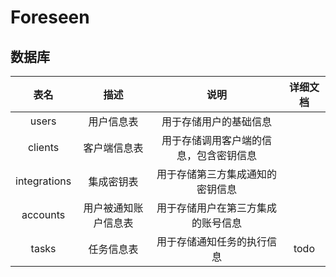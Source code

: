 # Foreseen

## 数据库

|      表名      |     描述     |         说明          |                 详细文档                  |
|:------------:|:----------:|:-------------------:|:-------------------------------------:|
|    users     |   用户信息表    |     用于存储用户的基础信息     |    [](foreseen-database-users.md)     |
|   clients    |   客户端信息表   | 用于存储调用客户端的信息，包含密钥信息 |   [](foreseen-database-clients.md)    |
| integrations |   集成密钥表    |  用于存储第三方集成通知的密钥信息   | [](foreseen-database-integrations.md) |
|   accounts   | 用户被通知账户信息表 |  用于存储用户在第三方集成的账号信息  |   [](foreseen-database-accounts.md)   |
|    tasks     |   任务信息表    |    用于存储通知任务的执行信息    |                 todo                  |